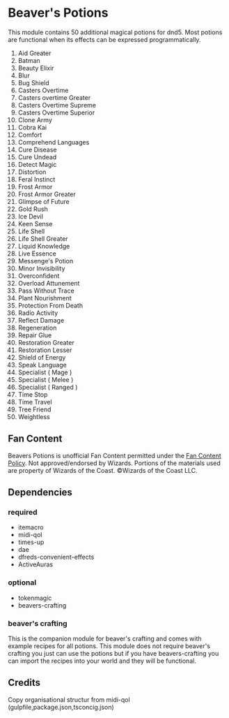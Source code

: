 # Beaver's Potions
This module contains 50 additional magical potions for dnd5.
Most potions are functional when its effects can be expressed programmatically.

1. Aid Greater
2. Batman 
3. Beauty Elixir 
4. Blur 
5. Bug Shield 
6. Casters Overtime 
7. Casters overtime Greater 
8. Casters Overtime Supreme 
9. Casters Overtime Superior 
10. Clone Army 
11. Cobra Kai 
12. Comfort 
13. Comprehend Languages 
14. Cure Disease 
15. Cure Undead 
16. Detect Magic 
17. Distortion 
18. Feral Instinct 
19. Frost Armor 
20. Frost Armor Greater 
21. Glimpse of Future 
22. Gold Rush 
23. Ice Devil 
24. Keen Sense
25. Life Shell
26. Life Shell Greater
27. Liquid Knowledge
28. Live Essence
29. Messenge's Potion
30. Minor Invisibility
31. Overconfident
32. Overload Attunement
33. Pass Without Trace
34. Plant Nourishment
35. Protection From Death
36. Radio Activity
37. Reflect Damage
38. Regeneration
39. Repair Glue
40. Restoration Greater
41. Restoration Lesser
42. Shield of Energy
43. Speak Language
44. Specialist ( Mage )
45. Specialist ( Melee )
46. Specialist ( Ranged )
47. Time Stop
48. Time Travel
49. Tree Friend
50. Weightless

## Fan Content
Beavers Potions is unofficial Fan Content permitted under the [Fan Content Policy](https://company.wizards.com/en/legal/fancontentpolicy). Not approved/endorsed by Wizards. Portions of the materials used are property of Wizards of the Coast. ©Wizards of the Coast LLC.

## Dependencies
### required
- itemacro
- midi-qol
- times-up
- dae
- dfreds-convenient-effects
- ActiveAuras

### optional
- tokenmagic
- beavers-crafting

### beaver's crafting
This is the companion module for beaver's crafting and comes with example recipes for all potions.
This module does not require beaver's crafting you just can use the potions but if you have beavers-crafting you can import the recipes into your world and they will be functional.



## Credits
Copy organisational structur from midi-qol (gulpfile,package.json,tsconcig.json)
